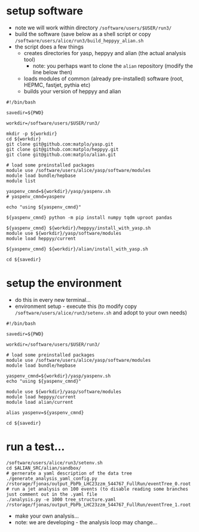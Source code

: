 # setup software

- note we will work within directory `/software/users/$USER/run3/`
- build the software (save below as a shell script or copy `/software/users/alice/run3/build_heppyy_alian.sh`
- the script does a few things
  - creates directories for yasp, heppyy and alian (the actual analysis tool)
    - note: you perhaps want to clone the `alian` repository (modify the line below then)
  - loads modules of common (already pre-installed) software (root, HEPMC, fastjet, pythia etc)
  - builds your version of heppyy and alian

```
#!/bin/bash

savedir=${PWD}

workdir=/software/users/$USER/run3/

mkdir -p ${workdir}
cd ${workdir}
git clone git@github.com:matplo/yasp.git
git clone git@github.com:matplo/heppyy.git
git clone git@github.com:matplo/alian.git

# load some preinstalled packages
module use /software/users/alice/yasp/software/modules
module load bundle/hepbase
module list

yaspenv_cmnd=${workdir}/yasp/yaspenv.sh
# yaspenv_cmnd=yaspenv

echo "using ${yaspenv_cmnd}"

${yaspenv_cmnd} python -m pip install numpy tqdm uproot pandas

${yaspenv_cmnd} ${workdir}/heppyy/install_with_yasp.sh
module use ${workdir}/yasp/software/modules
module load heppyy/current

${yaspenv_cmnd} ${workdir}/alian/install_with_yasp.sh

cd ${savedir}

```

# setup the environment 

- do this in every new terminal...
- environment setup - execute this (to modify copy `/software/users/alice/run3/setenv.sh` and adopt to your own needs)

```
#!/bin/bash

savedir=${PWD}

workdir=/software/users/$USER/run3/

# load some preinstalled packages
module use /software/users/alice/yasp/software/modules
module load bundle/hepbase

yaspenv_cmnd=${workdir}/yasp/yaspenv.sh
echo "using ${yaspenv_cmnd}"

module use ${workdir}/yasp/software/modules
module load heppyy/current
module load alian/current

alias yaspenv=${yaspenv_cmnd}

cd ${savedir}
```

# run a test...

```
/software/users/alice/run3/setenv.sh
cd $ALIAN_SRC/alian/sandbox/
# gernerate a yaml description of the data tree
./generate_analysis_yaml_config.py /rstorage/fjonas/output_PbPb_LHC23zzm_544767_FullRun/eventTree_0.root
# run a jet analysis on 100 events (to disable reading some branches just comment out in the .yaml file
./analysis.py -e 1000 tree_structure.yaml /rstorage/fjonas/output_PbPb_LHC23zzm_544767_FullRun/eventTree_1.root
```
- make your own analysis... 
- note: we are developing - the analysis loop may change...
